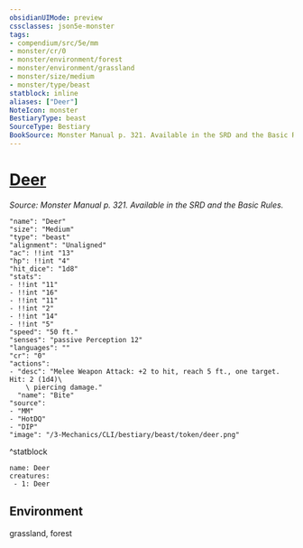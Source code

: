 ```yaml
---
obsidianUIMode: preview
cssclasses: json5e-monster
tags:
- compendium/src/5e/mm
- monster/cr/0
- monster/environment/forest
- monster/environment/grassland
- monster/size/medium
- monster/type/beast
statblock: inline
aliases: ["Deer"]
NoteIcon: monster
BestiaryType: beast
SourceType: Bestiary
BookSource: Monster Manual p. 321. Available in the SRD and the Basic Rules.
---
```

# [Deer](3-Mechanics\CLI\bestiary\beast/deer.md)
*Source: Monster Manual p. 321. Available in the SRD and the Basic Rules.*  

```statblock
"name": "Deer"
"size": "Medium"
"type": "beast"
"alignment": "Unaligned"
"ac": !!int "13"
"hp": !!int "4"
"hit_dice": "1d8"
"stats":
- !!int "11"
- !!int "16"
- !!int "11"
- !!int "2"
- !!int "14"
- !!int "5"
"speed": "50 ft."
"senses": "passive Perception 12"
"languages": ""
"cr": "0"
"actions":
- "desc": "Melee Weapon Attack: +2 to hit, reach 5 ft., one target. Hit: 2 (1d4)\
    \ piercing damage."
  "name": "Bite"
"source":
- "MM"
- "HotDQ"
- "DIP"
"image": "/3-Mechanics/CLI/bestiary/beast/token/deer.png"
```
^statblock

```encounter-table
name: Deer
creatures:
 - 1: Deer
```

## Environment

grassland, forest